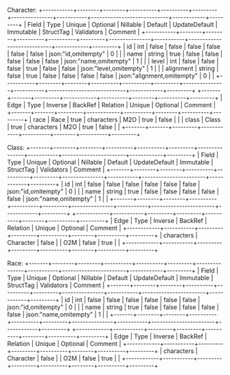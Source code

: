 Character:
	+-----------+--------+--------+----------+----------+---------+---------------+-----------+----------------------------+------------+---------+
	|   Field   |  Type  | Unique | Optional | Nillable | Default | UpdateDefault | Immutable |         StructTag          | Validators | Comment |
	+-----------+--------+--------+----------+----------+---------+---------------+-----------+----------------------------+------------+---------+
	| id        | int    | false  | false    | false    | false   | false         | false     | json:"id,omitempty"        |          0 |         |
	| name      | string | true   | false    | false    | false   | false         | false     | json:"name,omitempty"      |          1 |         |
	| level     | int    | false  | false    | false    | true    | false         | false     | json:"level,omitempty"     |          1 |         |
	| alignment | string | false  | true     | false    | false   | false         | false     | json:"alignment,omitempty" |          0 |         |
	+-----------+--------+--------+----------+----------+---------+---------------+-----------+----------------------------+------------+---------+
	+-------+-------+---------+------------+----------+--------+----------+---------+
	| Edge  | Type  | Inverse |  BackRef   | Relation | Unique | Optional | Comment |
	+-------+-------+---------+------------+----------+--------+----------+---------+
	| race  | Race  | true    | characters | M2O      | true   | false    |         |
	| class | Class | true    | characters | M2O      | true   | false    |         |
	+-------+-------+---------+------------+----------+--------+----------+---------+
	
Class:
	+-------+--------+--------+----------+----------+---------+---------------+-----------+-----------------------+------------+---------+
	| Field |  Type  | Unique | Optional | Nillable | Default | UpdateDefault | Immutable |       StructTag       | Validators | Comment |
	+-------+--------+--------+----------+----------+---------+---------------+-----------+-----------------------+------------+---------+
	| id    | int    | false  | false    | false    | false   | false         | false     | json:"id,omitempty"   |          0 |         |
	| name  | string | true   | false    | false    | false   | false         | false     | json:"name,omitempty" |          1 |         |
	+-------+--------+--------+----------+----------+---------+---------------+-----------+-----------------------+------------+---------+
	+------------+-----------+---------+---------+----------+--------+----------+---------+
	|    Edge    |   Type    | Inverse | BackRef | Relation | Unique | Optional | Comment |
	+------------+-----------+---------+---------+----------+--------+----------+---------+
	| characters | Character | false   |         | O2M      | false  | true     |         |
	+------------+-----------+---------+---------+----------+--------+----------+---------+
	
Race:
	+-------+--------+--------+----------+----------+---------+---------------+-----------+-----------------------+------------+---------+
	| Field |  Type  | Unique | Optional | Nillable | Default | UpdateDefault | Immutable |       StructTag       | Validators | Comment |
	+-------+--------+--------+----------+----------+---------+---------------+-----------+-----------------------+------------+---------+
	| id    | int    | false  | false    | false    | false   | false         | false     | json:"id,omitempty"   |          0 |         |
	| name  | string | true   | false    | false    | false   | false         | false     | json:"name,omitempty" |          1 |         |
	+-------+--------+--------+----------+----------+---------+---------------+-----------+-----------------------+------------+---------+
	+------------+-----------+---------+---------+----------+--------+----------+---------+
	|    Edge    |   Type    | Inverse | BackRef | Relation | Unique | Optional | Comment |
	+------------+-----------+---------+---------+----------+--------+----------+---------+
	| characters | Character | false   |         | O2M      | false  | true     |         |
	+------------+-----------+---------+---------+----------+--------+----------+---------+
	
